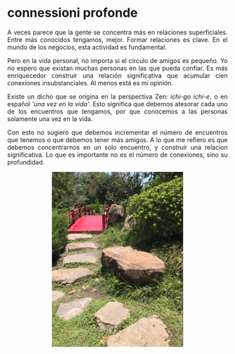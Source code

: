 # connessioni profonde 

<p>
<div style="text-align: justify">
  A veces parece que la gente se concentra más en relaciones superficiales. Entre más conocidos tengamos, mejor. Formar relaciones es clave. En el mundo de los negocios, esta actividad es fundamental.
</div>
</p>

<p>
  <div style="text-align: justify">
    Pero en la vida personal, no importa si el circulo de amigos es pequeño. Yo no espero que existan muchas personas en las que pueda confiar. Es más enriquecedor construir una relación significativa que acumular cien conexiones insubstanciales. Al menos está es mi opinión.
  </div>
</p>

<p>
  <div style="text-align: justify">
    Existe un dicho que se origina en la perspectiva Zen: <i>ichi-go ichi-e</i>, o en español <i>'una vez en la vida'</i>. Esto significa que debemos atesorar cada uno de los encuentros que tengamos, por que conocemos a las personas solamente una vez en la vida.
  </div>
</p>

<p>
<div style="text-align: justify">
  Con esto no sugiero que debemos incrementar el número de encuentros que tenemos o que debemos tener más amigos. A lo que me refiero es que debemos concentrarnos en un solo encuentro, y construir una relacion significativa. Lo que es importante no es el número de conexiones, sino su profundidad.
</div>
</p>

<p align="center">
<img src="https://raw.githubusercontent.com/czhroailsky/czhroailsky.github.io/master/images/2021-06-16-connessione/rock_bridge.jpg" alt="cover" width="300" height="400"/>
</p>
